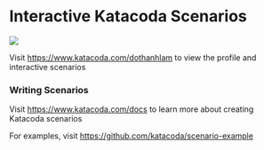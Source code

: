 # Interactive Katacoda Scenarios

[![](http://shields.katacoda.com/katacoda/dothanhlam/count.svg)](https://www.katacoda.com/dothanhlam "Get your profile on Katacoda.com")

Visit https://www.katacoda.com/dothanhlam to view the profile and interactive scenarios

### Writing Scenarios
Visit https://www.katacoda.com/docs to learn more about creating Katacoda scenarios

For examples, visit https://github.com/katacoda/scenario-example
